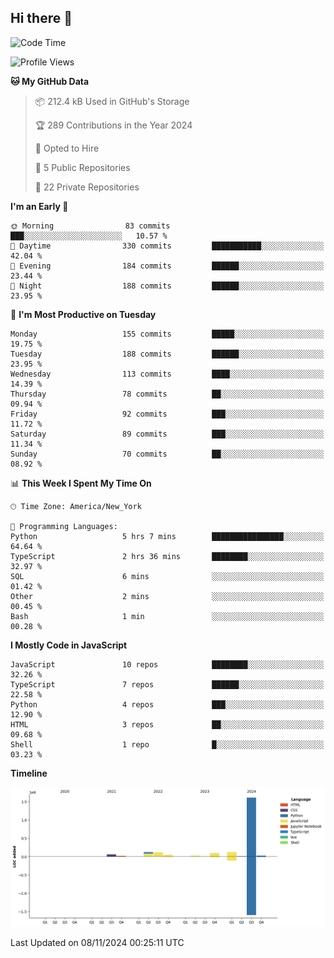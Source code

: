 ## Hi there 👋

<!--START_SECTION:waka-->
![Code Time](http://img.shields.io/badge/Code%20Time-99%20hrs%205%20mins-blue)

![Profile Views](http://img.shields.io/badge/Profile%20Views-54-blue)

**🐱 My GitHub Data** 

> 📦 212.4 kB Used in GitHub's Storage 
 > 
> 🏆 289 Contributions in the Year 2024
 > 
> 💼 Opted to Hire
 > 
> 📜 5 Public Repositories 
 > 
> 🔑 22 Private Repositories 
 > 
**I'm an Early 🐤** 

```text
🌞 Morning                83 commits          ███░░░░░░░░░░░░░░░░░░░░░░   10.57 % 
🌆 Daytime                330 commits         ███████████░░░░░░░░░░░░░░   42.04 % 
🌃 Evening                184 commits         ██████░░░░░░░░░░░░░░░░░░░   23.44 % 
🌙 Night                  188 commits         ██████░░░░░░░░░░░░░░░░░░░   23.95 % 
```
📅 **I'm Most Productive on Tuesday** 

```text
Monday                   155 commits         █████░░░░░░░░░░░░░░░░░░░░   19.75 % 
Tuesday                  188 commits         ██████░░░░░░░░░░░░░░░░░░░   23.95 % 
Wednesday                113 commits         ████░░░░░░░░░░░░░░░░░░░░░   14.39 % 
Thursday                 78 commits          ██░░░░░░░░░░░░░░░░░░░░░░░   09.94 % 
Friday                   92 commits          ███░░░░░░░░░░░░░░░░░░░░░░   11.72 % 
Saturday                 89 commits          ███░░░░░░░░░░░░░░░░░░░░░░   11.34 % 
Sunday                   70 commits          ██░░░░░░░░░░░░░░░░░░░░░░░   08.92 % 
```


📊 **This Week I Spent My Time On** 

```text
🕑︎ Time Zone: America/New_York

💬 Programming Languages: 
Python                   5 hrs 7 mins        ████████████████░░░░░░░░░   64.64 % 
TypeScript               2 hrs 36 mins       ████████░░░░░░░░░░░░░░░░░   32.97 % 
SQL                      6 mins              ░░░░░░░░░░░░░░░░░░░░░░░░░   01.42 % 
Other                    2 mins              ░░░░░░░░░░░░░░░░░░░░░░░░░   00.45 % 
Bash                     1 min               ░░░░░░░░░░░░░░░░░░░░░░░░░   00.28 % 
```

**I Mostly Code in JavaScript** 

```text
JavaScript               10 repos            ████████░░░░░░░░░░░░░░░░░   32.26 % 
TypeScript               7 repos             ██████░░░░░░░░░░░░░░░░░░░   22.58 % 
Python                   4 repos             ███░░░░░░░░░░░░░░░░░░░░░░   12.90 % 
HTML                     3 repos             ██░░░░░░░░░░░░░░░░░░░░░░░   09.68 % 
Shell                    1 repo              █░░░░░░░░░░░░░░░░░░░░░░░░   03.23 % 
```



**Timeline**

![Lines of Code chart](https://raw.githubusercontent.com/dikshithvishnu/dikshithvishnu/main/assets/bar_graph.png)


 Last Updated on 08/11/2024 00:25:11 UTC
<!--END_SECTION:waka-->
